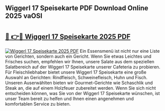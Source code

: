 ## Wiggerl 17 Speisekarte PDF Download Online 2025 vaOSI

# <h2><a href="http://gcafsv.nevu.top/?p=Wiggerl+17+Speisekarte">🔗 👉🔴 Wiggerl 17 Speisekarte 2025 PDF</a></h2>

[![Wiggerl 17 Speisekarte 2025 PDF](https://i.imgur.com/dBaPXMq.png)](http://gcafsv.nevu.top/?p=Wiggerl+17+Speisekarte)
Ein Essensmenü ist nicht nur eine Liste von Gerichten, sondern auch ein Gericht. Wenn Sie etwas Leichtes und Frisches suchen, empfehlen wir Ihnen, unsere Salate aus dem speziellen Salatbereich auf der Wiggerl 17 Speisekarte unserer Cafeteria zu probieren. Für Fleischliebhaber bietet unsere Wiggerl 17 Speisekarte eine große Auswahl an Gerichten: Rindfleisch, Schweinefleisch, Huhn und Fisch. Unseren Auserwählten bieten wir Gourmet-Gerichte wie Schaschlik und Steak an, die auf einem Holzfeuer zubereitet werden. Wenn Sie sich nicht entscheiden können, was Sie von der Wiggerl 17 Speisekarte wünschen, ist unser Team bereit zu helfen und Ihnen einen angenehmen und komfortablen Service zu bieten.
